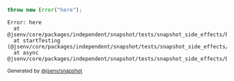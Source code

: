 ```js
throw new Error("here");
```

```
Error: here
  at @jsenv/core/packages/independent/snapshot/tests/snapshot_side_effects/basic/side_effects_basic.test.mjs:35:11
  at startTesting (@jsenv/core/packages/independent/snapshot/tests/snapshot_side_effects/basic/side_effects_basic.test.mjs:20:11)
  at async @jsenv/core/packages/independent/snapshot/tests/snapshot_side_effects/basic/side_effects_basic.test.mjs:29:1
```

<sub>
  Generated by <a href="https://github.com/jsenv/core/tree/main/packages/independent/snapshot">@jsenv/snapshot</a>
</sub>